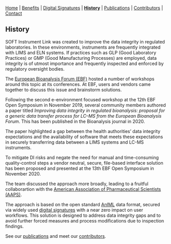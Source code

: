 [Home](index) | [Benefits](benefits) | [Digital Signatures](signatures)  | **[History](history)** | [Publications](publications) | [Contributors](contributors) | [Contact](contact)

## History

SOFT Instrument Link was created to improve the data 
integrity in regulated laboratories. In these environments,
instruments are frequently integrated with LIMS and ELN 
systems. If practices such as GLP (Good Laboratory
Practices) or GMP (Good Manufacturing Processes) are
employed, data integrity is of utmost importance and
frequently inspected and enforced by regulatory oversight
bodies.

The [European Bioanalysis Forum (EBF)](https://e-b-f.eu) hosted a number of
workshops around this topic at its conferences. At EBF,
users and vendors came together to discuss this issue
and brainstorm solutions.

Following the second e-environment focused workshop at the 12th EBF Open Symposium in November 2019, several 
community members authored a paper titled _Improving data integrity in regulated bioanalysis: proposal for a generic data transfer process for LC–MS from the European Bioanalysis Forum_. This has been published in the Bioanalysis journal in 2020.

The paper highlighted a gap between the health authorities’ data integrity expectations and the availability of software that meets these expectations in securely transferring data between a LIMS systems and LC-MS instruments.

To mitigate DI risks and negate the need for manual and time-consuming quality-control steps a vendor neutral, secure, file-based interface solution has been proposed and presented at the 13th EBF Open Symposium in November 2020.

The team discussed the approach more broadly, leading to
a fruitful collaborartion with the [American Association of Pharmaceutical Scientists (AAPS)](https://www.aaps.org).

The approach is based on the open standard [AnIML](https://www.animl.org) data 
format, secured via widely used [digital signatures](signatures)
with a near zero impact on user workflows. This solution 
is designed to address data integrity gaps and to avoid 
further forced measures and process modifications due to 
inspection findings.

See our [publications](publications) and meet our [contributors](contributors).